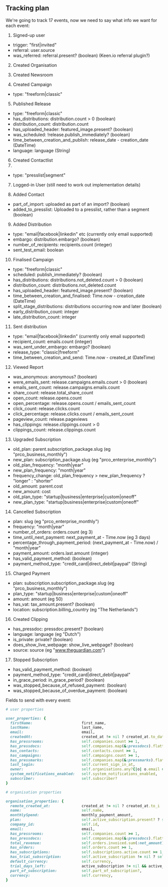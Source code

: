 ## Tracking plan

We're going to track 17 events, now we need to say what info we want for each event:

1. Signed-up user
* trigger: "first|invited"
* referral: user.source
* was_referred: referral.present? (boolean) (Keen.io referral plugin?)

2. Created Organisation

3. Created Newsroom

4. Created Campaign
* type: "freeform|classic"

5. Published Release
* type: "freeform|classic"
* has_distributions: distribution.count > 0 (boolean)
* distribution_count: distribution.count
* has_uploaded_header: featured_image.present? (boolean)
* was_scheduled: !release.publish_immediately? (boolean)
* time_between_creation_and_publish: release_date - creation_date (DateTime)
* language: language (String)

6. Created Contactlist
7. 
* type: "presslist|segment"

7. Logged-in User (still need to work out implementation details)

8. Added Contact
* part_of_import: uploaded as part of an import? (boolean)
* added_to_presslist: Uploaded to a presslist, rather than a segment (boolean)

9. Added Distribution
* type: "email|facebook|linkedin" etc (currently only email supported)
* embargo: distribution.embargo? (boolean)
* number_of_recipients: recipients.count (integer)
* sent_test_email: boolean

10. Finalised Campaign
* type: "freeform|classic"
* scheduled: publish_immediately? (boolean)
* has_distributions: distributions.not_deleted.count > 0 (boolean)
* distribution_count: distributions.not_deleted.count
* has_uploaded_header: featured_image.present? (boolean)
* time_between_creation_and_finalised: Time.now - creation_date (DateTime)
* split_stage_distributions: distributions occurring now and later (boolean)
* early_distribution_count: integer
* late_distribution_count: integer

11. Sent distribution
* type: "email|facebook|linkedin" (currently only email supported)
* recipient_count: emails.count (integer)
* was_sent_under_embargo: embargo? (boolean)
* release_type: "classic|freeform"
* time_between_creation_and_send: Time.now - created_at (DateTime)

12. Viewed Report
* was_anonymous: anonymous? (boolean)
* were_emails_sent: release.campaigns.emails.count > 0 (boolean)
* emails_sent_count: release.campaigns.emails.count
* share_count: release.total_share_count
* open_count: release.opens.count
* open_percentage: release.opens.count / emails_sent_count
* click_count: release.clicks.count
* click_percentage: release.clicks.count / emails_sent_count
* pageview_count: release.pageviews
* has_clippings: release.clippings.count > 0
* clippings_count: release.clippings.count

13. Upgraded Subscription
* old_plan: parent.subscription_package.slug (eg "prco_business_monthly")
* new_plan: subscription_package.slug (eg "prco_enterprise_monthly")
* old_plan_frequency: "month|year"
* new_plan_frequency: "month|year"
* frequency_change: old_plan_frequency > new_plan_frequency ? "longer" : "shorter"
* old_amount: parent.cost
* new_amount: cost
* old_plan_type: "startup|business|enterprise|custom|oneoff"
* new_plan_type: "startup|business|enterprise|custom|oneoff"

14. Cancelled Subscription
* plan: slug (eg "prco_enterprise_monthly")
* frequency: "month|year"
* number_of_orders: orders.count (eg 3)
* time_until_next_payment: next_payment_at - Time.now (eg 3 days)
* percentage_through_payment_period: (next_payment_at - Time.now) / "month|year"
* payment_amount: orders.last.amount (integer)
* has_valid_payment_method: (boolean)
* payment_method_type: "credit_card|direct_debit|paypal" (String)

15. Charged Payment
* plan: subscription.subscription_package.slug (eg "prco_business_monthly")
* plan_type: "startup|business|enterprise|custom|oneoff"
* amount: amount (eg 50)
* has_vat: tax_amount.present? (boolean)
* location: subscription.billing_country (eg "The Netherlands")

16. Created Clipping
* has_pressdoc: pressdoc.present? (boolean)
* language: language (eg "Dutch")
* is_private: private? (boolean)
* does_show_live_webpage: show_live_webpage? (boolean)
* source: source (eg "www.theguardian.com")

17. Stopped Subscription
* has_valid_payment_method: (boolean)
* payment_method_type: "credit_card|direct_debit|paypal"
* in_grace_period: in_grace_period? (boolean)
* was_stopped_because_of_refused_payment: (boolean)
* was_stopped_because_of_overdue_payment: (boolean)


Fields to send with every event:

```ruby
# user properties

user_properties: {
  firstName:                      first_name,
  lastName:                       last_name,
  email:                          email,
  createdAt:                      created_at != nil ? created_at.to_datetime : Time.now,
  has_pressrooms:                 self.companies.count >= 1,
  has_pressdocs:                  self.companies.map(&:pressdocs).flatten.count >= 1,
  has_contacts:                   self.contacts.count >= 1,
  has_campaigns:                  self.campaigns.count >= 1,
  has_pressmarks:                 self.companies.map(&:pressmarks).flatten.count >= 1,
  last_login:                     self.current_sign_in_at,
  owner:                          self.organisations.any?{|o| o.email == self.email},
  system_notifications_enabled:   self.system_notifications_enabled,
  subscriber:                     self.subscriber?
}

# organisation properties

organisation_properties: {
  remote_created_at:              created_at != nil ? created_at.to_i : Time.now.to_i,
  name:                           self.name,
  monthlySpend:                   monthly_payment_amount,
  plan:                           self.active_subscription.present? ? self.active_subscription.subscription_package.slug : "No subscription",
  company_id:                     self.id,
  email:                          email,
  has_pressrooms:                 self.companies.count >= 1,
  has_pressdocs:                  self.companies.map(&:pressdocs).flatten.count >= 1,
  total_revenue:                  self.orders.invoiced.sum(:net_amount).to_f/100,
  has_orders:                     self.orders.count >= 1,
  has_subscriptions:              self.subscriptions.active.count >= 1,
  has_trial_subscription:         self.active_subscription != nil ? self.active_subscription.trial? : false,
  default_currency:               self.currency,
  trial_days_left:                active_subscription != nil && active_subscription.trial? == true ? active_subscription.trial_days_left : 0,
  part_of_subscription:           self.part_of_subscription?,
  currency:                       self.currency,
}
```

